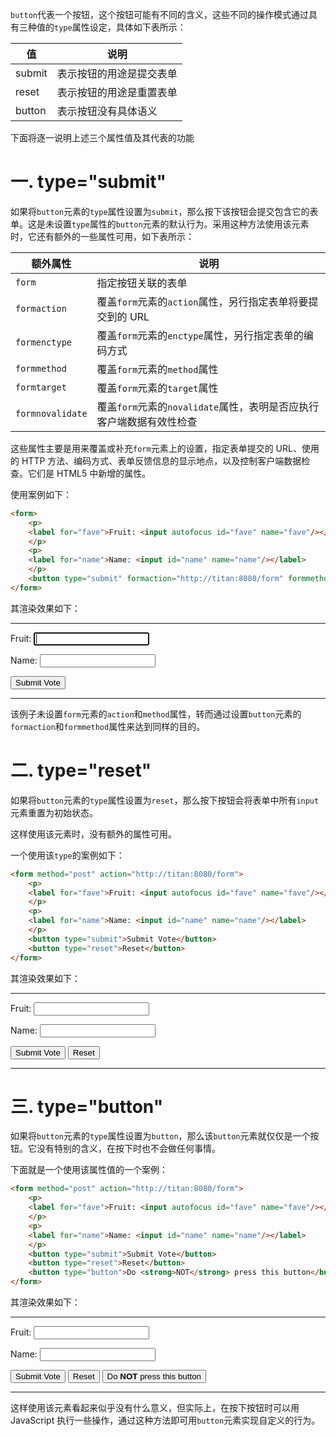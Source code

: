 `button`代表一个按钮，这个按钮可能有不同的含义，这些不同的操作模式通过具有三种值的`type`属性设定，具体如下表所示：

| 值     | 说明                     |
| ------ | ------------------------ |
| submit | 表示按钮的用途是提交表单 |
| reset  | 表示按钮的用途是重置表单 |
| button | 表示按钮没有具体语义     |

下面将逐一说明上述三个属性值及其代表的功能

# 一. type="submit"

如果将`button`元素的`type`属性设置为`submit`，那么按下该按钮会提交包含它的表单。这是未设置`type`属性的`button`元素的默认行为。采用这种方法使用该元素时，它还有额外的一些属性可用，如下表所示：

| 额外属性         | 说明                                                         |
| ---------------- | ------------------------------------------------------------ |
| `form`           | 指定按钮关联的表单                                           |
| `formaction`     | 覆盖`form`元素的`action`属性，另行指定表单将要提交到的 URL   |
| `formenctype`    | 覆盖`form`元素的`enctype`属性，另行指定表单的编码方式        |
| `formmethod`     | 覆盖`form`元素的`method`属性                                 |
| `formtarget`     | 覆盖`form`元素的`target`属性                                 |
| `formnovalidate` | 覆盖`form`元素的`novalidate`属性，表明是否应执行客户端数据有效性检查 |

这些属性主要是用来覆盖或补充`form`元素上的设置，指定表单提交的 URL、使用的 HTTP 方法、编码方式、表单反馈信息的显示地点，以及控制客户端数据检查。它们是 HTML5 中新增的属性。

使用案例如下：

```html
<form>
	<p>
	<label for="fave">Fruit: <input autofocus id="fave" name="fave"/></label>
	</p>
	<p>
	<label for="name">Name: <input id="name" name="name"/></label>
	</p>
	<button type="submit" formaction="http://titan:8080/form" formmethod="post">Submit Vote</button>
</form>
```

其渲染效果如下：

****

<form>
	<p>
	<label for="fave">Fruit: <input autofocus id="fave" name="fave"/></label>
	</p>
	<p>
	<label for="name">Name: <input id="name" name="name"/></label>
	</p>
	<button type="submit" formaction="http://titan:8080/form" formmethod="post">Submit Vote</button>
</form>

****

该例子未设置`form`元素的`action`和`method`属性，转而通过设置`button`元素的`formaction`和`formmethod`属性来达到同样的目的。



# 二. type="reset"

如果将`button`元素的`type`属性设置为`reset`，那么按下按钮会将表单中所有`input`元素重置为初始状态。

这样使用该元素时，没有额外的属性可用。

一个使用该`type`的案例如下：

```html
<form method="post" action="http://titan:8080/form">
	<p>
	<label for="fave">Fruit: <input autofocus id="fave" name="fave"/></label>
	</p>
	<p>
	<label for="name">Name: <input id="name" name="name"/></label>
	</p>
    <button type="submit">Submit Vote</button>
	<button type="reset">Reset</button>
</form>
```

其渲染效果如下：

****

<form method="post" action="http://titan:8080/form">
	<p>
	<label for="fave">Fruit: <input autofocus id="fave" name="fave"/></label>
	</p>
	<p>
	<label for="name">Name: <input id="name" name="name"/></label>
	</p>
    <button type="submit">Submit Vote</button>
	<button type="reset">Reset</button>
</form>

****



# 三. type="button"

如果将`button`元素的`type`属性设置为`button`，那么该`button`元素就仅仅是一个按钮。它没有特别的含义，在按下时也不会做任何事情。

下面就是一个使用该属性值的一个案例：

```html
<form method="post" action="http://titan:8080/form">
	<p>
	<label for="fave">Fruit: <input autofocus id="fave" name="fave"/></label>
	</p>
	<p>
	<label for="name">Name: <input id="name" name="name"/></label>
    </p>
	<button type="submit">Submit Vote</button>
	<button type="reset">Reset</button>
	<button type="button">Do <strong>NOT</strong> press this button</button>
</form>
```

其渲染效果如下：

****

<form method="post" action="http://titan:8080/form">
	<p>
	<label for="fave">Fruit: <input autofocus id="fave" name="fave"/></label>
	</p>
	<p>
	<label for="name">Name: <input id="name" name="name"/></label>
    </p>
	<button type="submit">Submit Vote</button>
	<button type="reset">Reset</button>
	<button type="button">Do <strong>NOT</strong> press this button</button>
</form>

****

这样使用该元素看起来似乎没有什么意义，但实际上，在按下按钮时可以用 JavaScript 执行一些操作，通过这种方法即可用`button`元素实现自定义的行为。